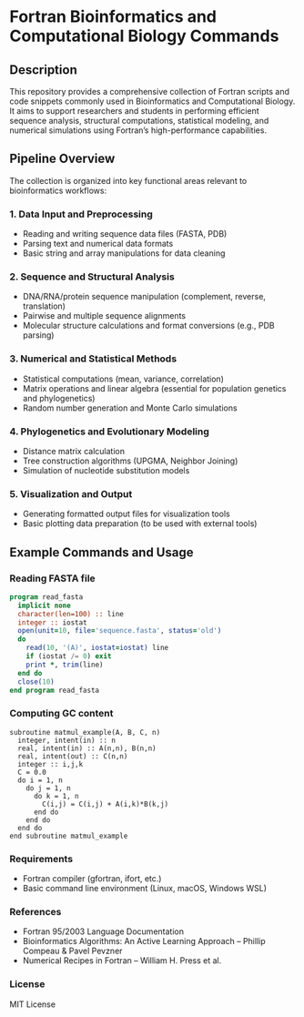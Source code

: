 # Fortran Bioinformatics and Computational Biology Commands

## Description  
This repository provides a comprehensive collection of Fortran scripts and code snippets commonly used in Bioinformatics and Computational Biology. It aims to support researchers and students in performing efficient sequence analysis, structural computations, statistical modeling, and numerical simulations using Fortran’s high-performance capabilities.

## Pipeline Overview  
The collection is organized into key functional areas relevant to bioinformatics workflows:

### 1. Data Input and Preprocessing  
- Reading and writing sequence data files (FASTA, PDB)  
- Parsing text and numerical data formats  
- Basic string and array manipulations for data cleaning

### 2. Sequence and Structural Analysis  
- DNA/RNA/protein sequence manipulation (complement, reverse, translation)  
- Pairwise and multiple sequence alignments  
- Molecular structure calculations and format conversions (e.g., PDB parsing)

### 3. Numerical and Statistical Methods  
- Statistical computations (mean, variance, correlation)  
- Matrix operations and linear algebra (essential for population genetics and phylogenetics)  
- Random number generation and Monte Carlo simulations

### 4. Phylogenetics and Evolutionary Modeling  
- Distance matrix calculation  
- Tree construction algorithms (UPGMA, Neighbor Joining)  
- Simulation of nucleotide substitution models

### 5. Visualization and Output  
- Generating formatted output files for visualization tools  
- Basic plotting data preparation (to be used with external tools)  

## Example Commands and Usage

### Reading FASTA file  
```fortran
program read_fasta
  implicit none
  character(len=100) :: line
  integer :: iostat
  open(unit=10, file='sequence.fasta', status='old')
  do
    read(10, '(A)', iostat=iostat) line
    if (iostat /= 0) exit
    print *, trim(line)
  end do
  close(10)
end program read_fasta

```
### Computing GC content
```
subroutine matmul_example(A, B, C, n)
  integer, intent(in) :: n
  real, intent(in) :: A(n,n), B(n,n)
  real, intent(out) :: C(n,n)
  integer :: i,j,k
  C = 0.0
  do i = 1, n
    do j = 1, n
      do k = 1, n
        C(i,j) = C(i,j) + A(i,k)*B(k,j)
      end do
    end do
  end do
end subroutine matmul_example
```

### Requirements
* Fortran compiler (gfortran, ifort, etc.)
* Basic command line environment (Linux, macOS, Windows WSL)

### References
* Fortran 95/2003 Language Documentation
* Bioinformatics Algorithms: An Active Learning Approach – Phillip Compeau & Pavel Pevzner
* Numerical Recipes in Fortran – William H. Press et al.

### License
MIT License
